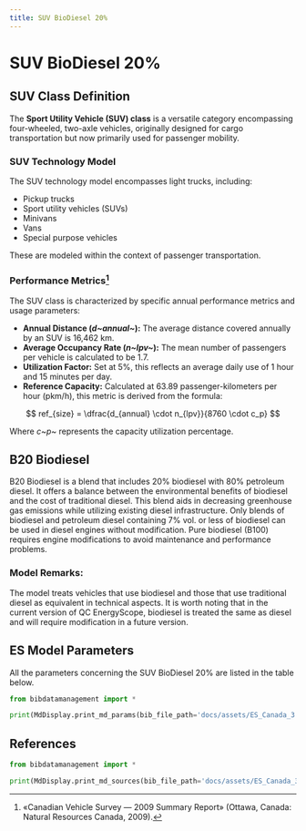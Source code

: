 ```yaml
---
title: SUV BioDiesel 20%
---
```


# SUV BioDiesel 20%

## SUV Class Definition

The **Sport Utility Vehicle (SUV) class** is a versatile category
encompassing four-wheeled, two-axle vehicles, originally designed for
cargo transportation but now primarily used for passenger mobility.

### SUV Technology Model

The SUV technology model encompasses light trucks, including:

- Pickup trucks
- Sport utility vehicles (SUVs)
- Minivans
- Vans
- Special purpose vehicles

These are modeled within the context of passenger transportation.

### Performance Metrics[^1]

The SUV class is characterized by specific annual performance metrics
and usage parameters:

- **Annual Distance (*d~annual~*):** The average
  distance covered annually by an SUV is 16,462 km.
- **Average Occupancy Rate (*n~lpv~*):** The mean
  number of passengers per vehicle is calculated to be 1.7.
- **Utilization Factor:** Set at 5%, this reflects an average daily
  use of 1 hour and 15 minutes per day.
- **Reference Capacity:** Calculated at 63.89 passenger-kilometers per
  hour (pkm/h), this metric is derived from the formula:

$$
ref_{size} = \dfrac{d_{annual} \cdot n_{lpv}}{8760 \cdot c_p}
$$

Where *c*~*p*~ represents the capacity utilization percentage.

[^1]: «Canadian Vehicle Survey — 2009 Summary Report» (Ottawa, Canada:
Natural Resources Canada, 2009).

## B20 Biodiesel

B20 Biodiesel is a blend that includes 20% biodiesel with 80% petroleum
diesel. It offers a balance between the environmental benefits of
biodiesel and the cost of traditional diesel. This blend aids in
decreasing greenhouse gas emissions while utilizing existing diesel
infrastructure. Only blends of biodiesel and petroleum diesel containing
7% vol. or less of biodiesel can be used in diesel engines without
modification. Pure biodiesel (B100) requires engine modifications to
avoid maintenance and performance problems.

### Model Remarks:

The model treats vehicles that use biodiesel and those that use
traditional diesel as equivalent in technical aspects. It is worth
noting that in the current version of QC EnergyScope, biodiesel is
treated the same as diesel and will require modification in a future
version.

## ES Model Parameters

All the parameters concerning the SUV BioDiesel 20% are listed in the
table below.

```python exec="on"
from bibdatamanagement import *

print(MdDisplay.print_md_params(bib_file_path='docs/assets/ES_Canada_3.bib', filter_entry='SUV_BIODIESEL_B20'))
```

## References

```python exec="on"
from bibdatamanagement import *

print(MdDisplay.print_md_sources(bib_file_path='docs/assets/ES_Canada_3.bib', filter_entry='SUV_BIODIESEL_B20'))
```

